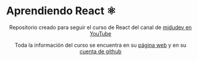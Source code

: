 # Aprendiendo React ⚛️

<article align="center">

Repositorio creado para seguir el curso de React del canal de [midudev en 
YouTube](https://www.youtube.com/@midulive)

Toda la información del curso se encuentra en su [página web](https://midu.dev/curso-gratis-react-2020/) 
y en su [cuenta de github](https://github.com/midudev/aprendiendo-react/tree/master)
</article>

